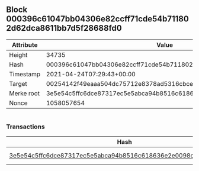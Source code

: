 ## Block 000396c61047bb04306e82ccff71cde54b711802d62dca8611bb7d5f28688fd0

Attribute | Value
--- | ---
Height | 34735
Hash | 000396c61047bb04306e82ccff71cde54b711802d62dca8611bb7d5f28688fd0
Timestamp | 2021-04-24T07:29:43+00:00
Target | 00254142f49eaaa504dc75712e8378ad5316cbcead634704b3734b6271167cc4
Merke root | 3e5e54c5ffc6dce87317ec5e5abca94b8516c618636e2e0098cdf6a1c4a763de
Nonce | 1058057654

```

```

### Transactions

Hash | Amount
--- | ---
[3e5e54c5ffc6dce87317ec5e5abca94b8516c618636e2e0098cdf6a1c4a763de](3e5e54c5ffc6dce87317ec5e5abca94b8516c618636e2e0098cdf6a1c4a763de.md) | 10.00000000 SKEPTI 
